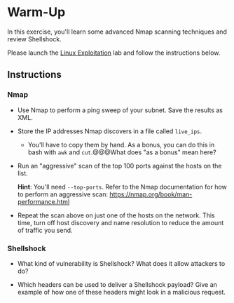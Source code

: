 # Warm-Up
In this exercise, you'll learn some advanced Nmap scanning techniques and review Shellshock.

Please launch the [Linux Exploitation](https://cybrscore.learnondemand.net/Lab/28535) lab and follow the instructions below.

## Instructions
### Nmap
- Use Nmap to perform a ping sweep of your subnet. Save the results as XML.

- Store the IP addresses Nmap discovers in a file called `live_ips`.
  - You'll have to copy them by hand. As a bonus, you can do this in bash with `awk` and `cut`.@@@What does "as a bonus" mean here?

- Run an "aggressive" scan of the top 100 ports against the hosts on the list.
  
  **Hint**: You'll need `--top-ports`. Refer to the Nmap documentation for how to perform an aggressive scan: <https://nmap.org/book/man-performance.html>

- Repeat the scan above on just one of the hosts on the network. This time, turn off host discovery and name resolution to reduce the amount of traffic you send.

### Shellshock
- What kind of vulnerability is Shellshock? What does it allow attackers to do?

- Which headers can be used to deliver a Shellshock payload? Give an example of how one of these headers might look in a malicious request.
